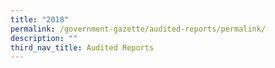 ```yaml
---
title: "2018"
permalink: /government-gazette/audited-reports/permalink/
description: ""
third_nav_title: Audited Reports
---
```

